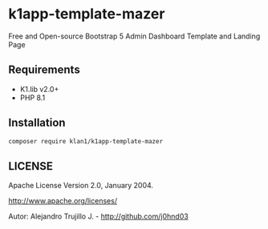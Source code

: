 # k1app-template-mazer

Free and Open-source Bootstrap 5 Admin Dashboard Template and Landing Page

## Requirements
- K1.lib v2.0+
- PHP 8.1 

## Installation

```sh
composer require klan1/k1app-template-mazer
```

## LICENSE
Apache License Version 2.0, January 2004.

http://www.apache.org/licenses/

Autor: Alejandro Trujillo J. - http://github.com/j0hnd03

